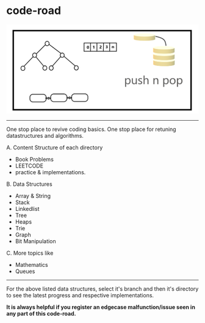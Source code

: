 # code-road

<img src='https://github.com/1aman1/hands-dirty/blob/mastercodebase/utils/git%20sketches.png'>


***

One stop place to revive coding basics.
One stop place for retuning datastructures and algorithms.

A. Content Structure of each directory
   * Book Problems
   * LEETCODE
   * practice & implementations. 
   
B. Data Structures
   * Array & String
   * Stack
   * Linkedlist
   * Tree
   * Heaps
   * Trie
   * Graph
   * Bit Manipulation

C. More topics like
   * Mathematics
   * Queues
   
***

For the above listed data structures, select it's branch and then it's directory to see the latest progress and respective implementations.

__It is always helpful if you register an edgecase malfunction/issue seen in any part of this code-road.__
